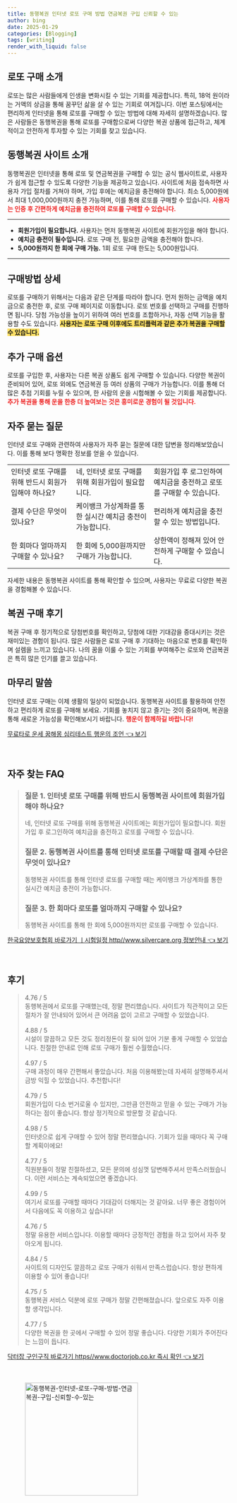 ```yaml
---
title: 동행복권 인터넷 로또 구매 방법 연금복권 구입 신뢰할 수 있는
author: bing
date: 2025-01-29
categories: [Blogging]
tags: [writing]
render_with_liquid: false
---
```



<h2 id='로또_구매_소개'>로또 구매 소개</h2>

<p>로또는 많은 사람들에게 인생을 변화시킬 수 있는 기회를 제공합니다. 특히, 18억 원이라는 거액의 상금을 통해 꿈꾸던 삶을 살 수 있는 기회로 여겨집니다. 이번 포스팅에서는 편리하게 인터넷을 통해 로또를 구매할 수 있는 방법에 대해 자세히 설명하겠습니다. 많은 사람들은 동행복권을 통해 로또를 구매함으로써 다양한 복권 상품에 접근하고, 체계적이고 안전하게 투자할 수 있는 기회를 찾고 있습니다.</p>

<h2 id='동행복권_사이트_소개'>동행복권 사이트 소개</h2>

<p>동행복권은 인터넷을 통해 로또 및 연금복권을 구매할 수 있는 공식 웹사이트로, 사용자가 쉽게 접근할 수 있도록 다양한 기능을 제공하고 있습니다. 사이트에 처음 접속하면 사용자 가입 절차를 거쳐야 하며, 가입 후에는 예치금을 충전해야 합니다. 최소 5,000원에서 최대 1,000,000원까지 충전 가능하며, 이를 통해 로또를 구매할 수 있습니다. <b><span style="color: #ee2323;">사용자는 인증 후 간편하게 예치금을 충전하여 로또를 구매할 수 있습니다.</span></b></p>

<hr />

<ul>
    <li><b>회원가입이 필요합니다.</b> 사용자는 먼저 동행복권 사이트에 회원가입을 해야 합니다.</li>
    <li><b>예치금 충전이 필수입니다.</b> 로또 구매 전, 필요한 금액을 충전해야 합니다.</li>
    <li><b>5,000원까지 한 회에 구매 가능.</b> 1회 로또 구매 한도는 5,000원입니다.</li>
</ul>

<hr />

<h2 id='구매방법_상세'>구매방법 상세</h2>

<p>로또를 구매하기 위해서는 다음과 같은 단계를 따라야 합니다. 먼저 원하는 금액을 예치금으로 충전한 후, 로또 구매 페이지로 이동합니다. 로또 번호를 선택하고 구매를 진행하면 됩니다. 당첨 가능성을 높이기 위하여 여러 번호를 조합하거나, 자동 선택 기능을 활용할 수도 있습니다. <b><span style="background-color: #ffe066;">사용자는 로또 구매 이후에도 트리플럭과 같은 추가 복권을 구매할 수 있습니다.</span></b></p>

<h2 id='추가_구매_옵션'>추가 구매 옵션</h2>

<p>로또를 구입한 후, 사용자는 다른 복권 상품도 쉽게 구매할 수 있습니다. 다양한 복권이 준비되어 있어, 로또 외에도 연금복권 등 여러 상품의 구매가 가능합니다. 이를 통해 더 많은 추첨 기회를 누릴 수 있으며, 한 사람의 운을 시험해볼 수 있는 기회를 제공합니다. <b><span style="color: #ee2323;">추가 복권을 통해 운을 한층 더 높여보는 것은 흥미로운 경험이 될 것입니다.</span></b></p>

<h2 id='자주_묻는_질문'>자주 묻는 질문</h2>

<p>인터넷 로또 구매와 관련하여 사용자가 자주 묻는 질문에 대한 답변을 정리해보았습니다. 이를 통해 보다 명확한 정보를 얻을 수 있습니다.</p>

<table>
    <tr>
        <td>인터넷 로또 구매를 위해 반드시 회원가입해야 하나요?</td>
        <td>네, 인터넷 로또 구매를 위해 회원가입이 필요합니다.</td>
        <td>회원가입 후 로그인하여 예치금을 충전하고 로또를 구매할 수 있습니다.</td>
    </tr>
    <tr>
        <td>결제 수단은 무엇이 있나요?</td>
        <td>케이뱅크 가상계좌를 통한 실시간 예치금 충전이 가능합니다.</td>
        <td>편리하게 예치금을 충전할 수 있는 방법입니다.</td>
    </tr>
    <tr>
        <td>한 회마다 얼마까지 구매할 수 있나요?</td>
        <td>한 회에 5,000원까지만 구매가 가능합니다.</td>
        <td>상한액이 정해져 있어 안전하게 구매할 수 있습니다.</td>
    </tr>
</table>

<p>자세한 내용은 동행복권 사이트를 통해 확인할 수 있으며, 사용자는 무료로 다양한 복권을 경험해볼 수 있습니다.</p>

<h2 id='복권_구매_후기'>복권 구매 후기</h2>

<p>복권 구매 후 정기적으로 당첨번호를 확인하고, 당첨에 대한 기대감을 증대시키는 것은 재미있는 경험이 됩니다. 많은 사람들은 로또 구매 후 기대하는 마음으로 번호를 확인하며 설렘을 느끼고 있습니다. 나의 꿈을 이룰 수 있는 기회를 부여해주는 로또와 연금복권은 특히 많은 인기를 끌고 있습니다.</p>

<h2 id='마무리_말씀'>마무리 말씀</h2>

<p>인터넷 로또 구매는 이제 생활의 일상이 되었습니다. 동행복권 사이트를 활용하여 안전하고 편리하게 로또를 구매해 보세요. 기회를 놓치지 않고 즐기는 것이 중요하며, 복권을 통해 새로운 가능성을 확인해보시기 바랍니다. <b><span style="color: #ee2323;">행운이 함께하길 바랍니다!</span></b></p>


<p><a class="click-button" title="무료타로 운세 꿈해몽 심리테스트 행운의 조언" href="https://blackassets.github.io/posts/%EB%AC%B4%EB%A3%8C%ED%83%80%EB%A1%9C-%EC%9A%B4%EC%84%B8-%EA%BF%88%ED%95%B4%EB%AA%BD-%EC%8B%AC%EB%A6%AC%ED%85%8C%EC%8A%A4%ED%8A%B8-%ED%96%89%EC%9A%B4%EC%9D%98-%EC%A1%B0%EC%96%B8/" rel="dofollow">무료타로 운세 꿈해몽 심리테스트 행운의 조언 👈 보기</a></p><br>
<h2 id='자주_찾는_FAQ'>자주 찾는 FAQ</h2>
<div itemscope="" itemtype="https://schema.org/FAQPage"> 
<blockquote> 
<div itemscope="" itemprop="mainEntity" itemtype="https://schema.org/Question"> 
<h3 itemprop="name">질문 1. 인터넷 로또 구매를 위해 반드시 동행복권 사이트에 회원가입해야 하나요?</h3> 
<div itemscope="" itemprop="acceptedAnswer" itemtype="https://schema.org/Answer"> 
<span itemprop="text"> 
<p>네, 인터넷 로또 구매를 위해 동행복권 사이트에는 회원가입이 필요합니다. 회원가입 후 로그인하여 예치금을 충전하고 로또를 구매할 수 있습니다.</p> 
</span> 
</div> 
</div> 

<div itemscope="" itemprop="mainEntity" itemtype="https://schema.org/Question"> 
<h3 itemprop="name">질문 2. 동행복권 사이트를 통해 인터넷 로또를 구매할 때 결제 수단은 무엇이 있나요?</h3> 
<div itemscope="" itemprop="acceptedAnswer" itemtype="https://schema.org/Answer"> 
<span itemprop="text"> 
<p>동행복권 사이트를 통해 인터넷 로또를 구매할 때는 케이뱅크 가상계좌를 통한 실시간 예치금 충전이 가능합니다.</p> 
</span> 
</div> 
</div> 

<div itemscope="" itemprop="mainEntity" itemtype="https://schema.org/Question"> 
<h3 itemprop="name">질문 3. 한 회마다 로또를 얼마까지 구매할 수 있나요?</h3> 
<div itemscope="" itemprop="acceptedAnswer" itemtype="https://schema.org/Answer"> 
<span itemprop="text"> 
<p>동행복권 사이트를 통해 한 회에 5,000원까지만 로또를 구매할 수 있습니다.</p> 
</span> 
</div> 
</div> 
</blockquote> 
</div>
<p><a class="click-button" title="한국요양보호협회 바로가기 ㅣ시험일정 http//www.silvercare.org 정보안내" href="https://blackassets.github.io/posts/%ED%95%9C%EA%B5%AD%EC%9A%94%EC%96%91%EB%B3%B4%ED%98%B8%ED%98%91%ED%9A%8C-%EB%B0%94%EB%A1%9C%EA%B0%80%EA%B8%B0-%E3%85%A3%EC%8B%9C%ED%97%98%EC%9D%BC%EC%A0%95-httpwww.silvercare.org-%EC%A0%95%EB%B3%B4%EC%95%88%EB%82%B4/" rel="dofollow">한국요양보호협회 바로가기 ㅣ시험일정 http//www.silvercare.org 정보안내 👈 보기</a></p><br>
<h2 id='후기'>후기</h2>
<div itemscope itemtype="https://schema.org/Product">
  <blockquote>
  <div itemprop="review" itemscope itemtype="https://schema.org/Review">
      <div itemprop="reviewRating" itemscope itemtype="https://schema.org/Rating"> <span itemprop="ratingValue">4.76</span> / <span itemprop="bestRating">5</span> </div>
      <span itemprop="reviewBody">동행복권에서 로또를 구매했는데, 정말 편리했습니다. 사이트가 직관적이고 모든 절차가 잘 안내되어 있어서 큰 어려움 없이 고르고 구매할 수 있었습니다.</span>
  </div>
  <br>
  <div itemprop="review" itemscope itemtype="https://schema.org/Review">
      <div itemprop="reviewRating" itemscope itemtype="https://schema.org/Rating"> <span itemprop="ratingValue">4.88</span> / <span itemprop="bestRating">5</span> </div>
      <span itemprop="reviewBody">시설이 깔끔하고 모든 것도 정리정돈이 잘 되어 있어 기분 좋게 구매할 수 있었습니다. 친절한 안내로 인해 로또 구매가 훨씬 수월했습니다.</span>
  </div>
  <br>
  <div itemprop="review" itemscope itemtype="https://schema.org/Review">
      <div itemprop="reviewRating" itemscope itemtype="https://schema.org/Rating"> <span itemprop="ratingValue">4.97</span> / <span itemprop="bestRating">5</span> </div>
      <span itemprop="reviewBody">구매 과정이 매우 간편해서 좋았습니다. 처음 이용해봤는데 자세히 설명해주셔서 금방 익힐 수 있었습니다. 추천합니다!</span>
  </div>
  <br>
  <div itemprop="review" itemscope itemtype="https://schema.org/Review">
      <div itemprop="reviewRating" itemscope itemtype="https://schema.org/Rating"> <span itemprop="ratingValue">4.79</span> / <span itemprop="bestRating">5</span> </div>
      <span itemprop="reviewBody">회원가입이 다소 번거로울 수 있지만, 그만큼 안전하고 믿을 수 있는 구매가 가능하다는 점이 좋습니다. 항상 정기적으로 방문할 것 같습니다.</span>
  </div>
  <br>
  <div itemprop="review" itemscope itemtype="https://schema.org/Review">
      <div itemprop="reviewRating" itemscope itemtype="https://schema.org/Rating"> <span itemprop="ratingValue">4.98</span> / <span itemprop="bestRating">5</span> </div>
      <span itemprop="reviewBody">인터넷으로 쉽게 구매할 수 있어 정말 편리했습니다. 기회가 있을 때마다 꼭 구매할 계획이에요!</span>
  </div>
  <br>
  <div itemprop="review" itemscope itemtype="https://schema.org/Review">
      <div itemprop="reviewRating" itemscope itemtype="https://schema.org/Rating"> <span itemprop="ratingValue">4.77</span> / <span itemprop="bestRating">5</span> </div>
      <span itemprop="reviewBody">직원분들이 정말 친절하셨고, 모든 문의에 성심껏 답변해주셔서 만족스러웠습니다. 이런 서비스는 계속되었으면 좋겠습니다.</span>
  </div>
  <br>
  <div itemprop="review" itemscope itemtype="https://schema.org/Review">
      <div itemprop="reviewRating" itemscope itemtype="https://schema.org/Rating"> <span itemprop="ratingValue">4.99</span> / <span itemprop="bestRating">5</span> </div>
      <span itemprop="reviewBody">여기서 로또를 구매할 때마다 기대감이 더해지는 것 같아요. 너무 좋은 경험이어서 다음에도 꼭 이용하고 싶습니다!</span>
  </div>
  <br>
  <div itemprop="review" itemscope itemtype="https://schema.org/Review">
      <div itemprop="reviewRating" itemscope itemtype="https://schema.org/Rating"> <span itemprop="ratingValue">4.76</span> / <span itemprop="bestRating">5</span> </div>
      <span itemprop="reviewBody">정말 유용한 서비스입니다. 이용할 때마다 긍정적인 경험을 하고 있어서 자주 찾아오게 됩니다.</span>
  </div>
  <br>
  <div itemprop="review" itemscope itemtype="https://schema.org/Review">
      <div itemprop="reviewRating" itemscope itemtype="https://schema.org/Rating"> <span itemprop="ratingValue">4.84</span> / <span itemprop="bestRating">5</span> </div>
      <span itemprop="reviewBody">사이트의 디자인도 깔끔하고 로또 구매가 쉬워서 만족스럽습니다. 항상 편하게 이용할 수 있어 좋습니다!</span>
  </div>
  <br>
  <div itemprop="review" itemscope itemtype="https://schema.org/Review">
      <div itemprop="reviewRating" itemscope itemtype="https://schema.org/Rating"> <span itemprop="ratingValue">4.75</span> / <span itemprop="bestRating">5</span> </div>
      <span itemprop="reviewBody">동행복권 서비스 덕분에 로또 구매가 정말 간편해졌습니다. 앞으로도 자주 이용할 생각입니다.</span>
  </div>
  <br>
  <div itemprop="review" itemscope itemtype="https://schema.org/Review">
      <div itemprop="reviewRating" itemscope itemtype="https://schema.org/Rating"> <span itemprop="ratingValue">4.77</span> / <span itemprop="bestRating">5</span> </div>
      <span itemprop="reviewBody">다양한 복권을 한 곳에서 구매할 수 있어 정말 좋습니다. 다양한 기회가 주어진다는 느낌이 듭니다.</span>
  </div>
  </blockquote>
</div>
<p><a class="click-button" title="닥터잡 구인구직 바로가기 https//www.doctorjob.co.kr 즉시 확인" href="https://blackassets.github.io/posts/%EB%8B%A5%ED%84%B0%EC%9E%A1-%EA%B5%AC%EC%9D%B8%EA%B5%AC%EC%A7%81-%EB%B0%94%EB%A1%9C%EA%B0%80%EA%B8%B0-httpswww.doctorjob.co.kr-%EC%A6%89%EC%8B%9C-%ED%99%95%EC%9D%B8/" rel="dofollow">닥터잡 구인구직 바로가기 https//www.doctorjob.co.kr 즉시 확인 👈 보기</a></p><br>
<figure class="image"><img src="https://blackassets.github.io/assets/img/thumbnail/동행복권-인터넷-로또-구매-방법-연금복권-구입-신뢰할-수-있는.webp" alt="동행복권-인터넷-로또-구매-방법-연금복권-구입-신뢰할-수-있는" width="256" height="256"></figure>